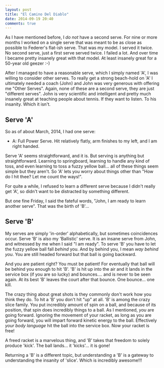 ```yaml
---
layout: post
title: "El Camino Del Diablo"
date: 2014-09-19 20:40
comments: true
---
```


As I have mentioned before, I _do not_ have a second serve.  For nine or more months I worked on a single
serve that was meant to be as close as possible to Federer's flat-ish serve.  That was my model.  I served
it twice.  No second serve, just a first serve served twice.  I failed a lot.  And over time I became pretty
insanely great with that model.  At least insanely great for a 50-year old geezer :-)

After I managed to have a reasonable serve, which I simply named 'A', I was willing to consider other serves.
To really get a strong beach-hold on 'A' I ultimately needed a coach (John) and John was very generous with
offering me "Other Serves".  Again, none of these are a second serve, they are just "different serves".  John
is very scientific and intelligent and pretty much insanely great at teaching people about tennis.  If they
want to listen.  To his insanity.  Which it isn't.

## Serve 'A'

So as of about March, 2014, I had one serve:

   * A: Full Power Serve.  Hit relatively flatly, arm finishes to my left, and I am right handed.

Serve 'A' seems straightforward, and it is.  But serving is anything but straightforward.  Learning to springboard, learning
to handle any kind of toss, and even learning to toss a fuzzy yellow ball... all of these things seem simple but they aren't.
So 'A' lets you worry about things other than "How do I hit thee?  Let me count the ways!".

For quite a while, I refused to learn a different serve because I didn't really get 'A', so didn't want to be distracted by
something different.

But one fine Friday, I said the fateful words, "John, I am ready to learn another serve".  That was the birth of 'B'...

## Serve 'B'

My serves are simply 'in-order' alphabetically, but sometimes coincidences occur.  Serve 'B' is also my 'Ballistic' serve.
It is an insane serve from John, and witnessed by me when I said "I am ready".  To serve 'B' you have to let the fuzzy
yellow ball fall _behind_ you.  And by behind you, I mean _way behind you_.  You are still headed forward but that ball is going
backward.

And you are patient right?  You must be patient!  For eventually that ball will be behind you enough to hit 'B'.  'B' is hit up
into the air and it lands in the service box (if you are so lucky) and bounces.... and is never to be seen again.  At its best
'B' leaves the court after that bounce.  One bounce... one kill.

The crazy thing about great shots is they commonly don't work how you think they do.  To hit a 'B' you don't hit "up" at all.  'B'
is among the crazy slice family.  You put incredibly amount of spin on a ball, and because of its position, that spin does
incredibly things to a ball.  As I mentioned, _you_ are going forward.  Ignoring the movement of your racket, as long
as you are going forward, you will impart forward kinetic energy to the ball.  Effectively _your body language_ hit the
ball into the service box.  Now your racket is free!

A freed racket is a marvelous thing, and 'B' takes that freedom to solely produce 'kick'.  The ball lands... it 'kicks'...
it is gone!

Returning a 'B' is a different topic, but understanding a 'B' is a gateway to understanding the insanity of 'slice'.  Which
is incredibly awesome!!!








